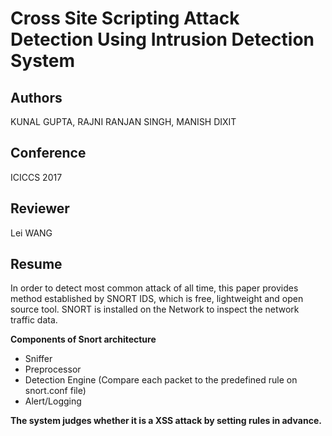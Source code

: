 # Cross Site Scripting Attack Detection Using Intrusion Detection System

## Authors

KUNAL GUPTA, RAJNI RANJAN SINGH, MANISH DIXIT

## Conference

ICICCS 2017

## Reviewer

Lei WANG

## Resume

In order to detect most common attack of all time, this paper provides method established by SNORT IDS, which is free, lightweight and open source tool. SNORT is installed on the Network to inspect the network traffic data.

**Components of Snort architecture**

* Sniffer
* Preprocessor
* Detection Engine (Compare each packet to the predefined rule on snort.conf file)
* Alert/Logging

**The system judges whether it is a XSS attack by setting rules in advance.**
